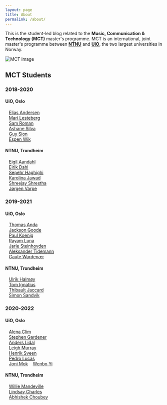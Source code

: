 ```yaml
---
layout: page
title: About
permalink: /about/
---
```


This is the student-led blog related to the **Music, Communication & Technology (MCT)** master's programme. MCT is an international, joint master's programme between [**NTNU**](https://www.ntnu.edu/studies/mmct) and [**UiO**](https://www.uio.no/english/studies/programmes/mct-master/), the two largest universities in Norway.

![MCT image](/assets/image/2018_08_01_stefanof_mct-master-630.jpg "MCT image")

## MCT Students

### 2018-2020
#### UiO, Oslo
&nbsp;&nbsp;&nbsp;[Elias Andersen](/authors/eliasandersen.html)  
&nbsp;&nbsp;&nbsp;[Mari Lesteberg](/authors/marilesteberg.html)  
&nbsp;&nbsp;&nbsp;[Sam Roman](/authors/samroman.html)  
&nbsp;&nbsp;&nbsp;[Ashane Silva](/authors/ashanesilva.html)  
&nbsp;&nbsp;&nbsp;[Guy Sion](/authors/guysion.html)  
&nbsp;&nbsp;&nbsp;[Espen Wik](/authors/espenwik.html)  

#### NTNU, Trondheim
&nbsp;&nbsp;&nbsp;[Eigil Aandahl](/authors/eigilaandahl.html)  
&nbsp;&nbsp;&nbsp;[Eirik Dahl](/authors/eirikdahl.html)  
&nbsp;&nbsp;&nbsp;[Sepehr Haghighi](/authors/sepehrhaghighi.html)  
&nbsp;&nbsp;&nbsp;[Karolina Jawad](/authors/karolinajawad.html)  
&nbsp;&nbsp;&nbsp;[Shreejay Shrestha](/authors/shreejayshrestha.html)  
&nbsp;&nbsp;&nbsp;[Jørgen Varpe](/authors/jørgenvarpe.html)  

### 2019-2021
#### UiO, Oslo
&nbsp;&nbsp;&nbsp;[Thomas Anda](/authors/thomasanda.html)  
&nbsp;&nbsp;&nbsp;[Jackson Goode](/authors/jacksongoode.html)  
&nbsp;&nbsp;&nbsp;[Paul Koenig](/authors/paulkoenig.html)  
&nbsp;&nbsp;&nbsp;[Rayam Luna](/authors/rayamluna.html)  
&nbsp;&nbsp;&nbsp;[Jarle Steinhovden](/authors/jarlesteinhovden.html)  
&nbsp;&nbsp;&nbsp;[Aleksander Tidemann](/authors/aleksandertidemann.html)  
&nbsp;&nbsp;&nbsp;[Gaute Wardenær](/authors/gautewardenær.html)  

#### NTNU, Trondheim
&nbsp;&nbsp;&nbsp;[Ulrik Halmøy](/authors/ulrikhalmøy.html)  
&nbsp;&nbsp;&nbsp;[Tom Ignatius](/authors/tomignatius.html)  
&nbsp;&nbsp;&nbsp;[Thibault Jaccard](/authors/thibaultjaccard.html)  
&nbsp;&nbsp;&nbsp;[Simon Sandvik](/authors/simonsandvik.html)  

### 2020-2022
#### UiO, Oslo
&nbsp;&nbsp;&nbsp;[Alena Clim]()  
&nbsp;&nbsp;&nbsp;[Stephen Gardener]()  
&nbsp;&nbsp;&nbsp;[Anders Lidal](/authors/anderslidal.html)  
&nbsp;&nbsp;&nbsp;[Leigh Murray]()  
&nbsp;&nbsp;&nbsp;[Henrik Sveen](/authors/henriksveen.html)  
&nbsp;&nbsp;&nbsp;[Pedro Lucas](/authors/pedrolucas.html)  
&nbsp;&nbsp;&nbsp;[Joni Mok]()
&nbsp;&nbsp;&nbsp;[Wenbo Yi](/authors/wenboyi.html)

#### NTNU, Trondheim
&nbsp;&nbsp;&nbsp;[Willie Mandeville](/authors/williemandeville.html)  
&nbsp;&nbsp;&nbsp;[Lindsay Charles](/authors/lindsaycharles.html)  
&nbsp;&nbsp;&nbsp;[Abhishek Choubey](/authors/abhishekchoubey.html)  


<!--

Documentation on Jekyll and template:

This is the base Jekyll theme. You can find out more info about customizing your Jekyll theme, as well as basic Jekyll usage documentation at [jekyllrb.com](https://jekyllrb.com/)

You can find the source code for Minima at GitHub:
[jekyll][jekyll-organization] /
[minima](https://github.com/jekyll/minima)

You can find the source code for Jekyll at GitHub:
[jekyll][jekyll-organization] /
[jekyll](https://github.com/jekyll/jekyll)


[jekyll-organization]: https://github.com/jekyll

-->
